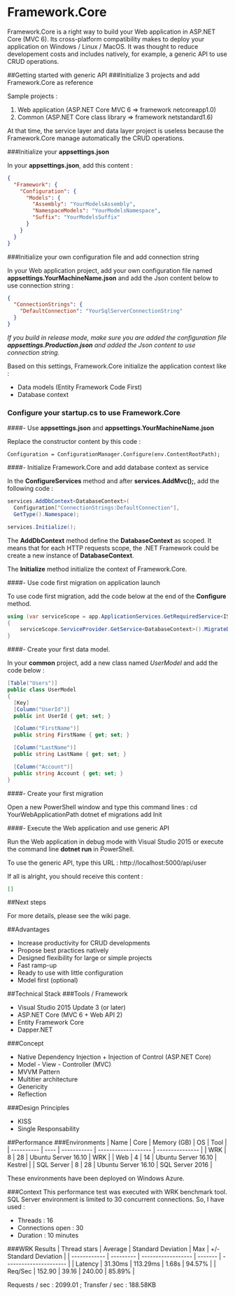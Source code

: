 # Framework.Core
Framework.Core is a right way to build your Web application in ASP.NET Core (MVC 6).
Its cross-platform compatibility makes to deploy your application on Windows / Linux / MacOS.
It was thought to reduce developement costs and includes natively, for example, a generic API to use CRUD operations.

##Getting started with generic API
###Initialize 3 projects and add Framework.Core as reference

Sample projects :

1. Web application (ASP.NET Core MVC 6 => framework netcoreapp1.0)
2. Common (ASP.NET Core class library => framework netstandard1.6)

At that time, the service layer and data layer project is useless because the Framework.Core manage automatically the CRUD operations.

###Initialize your **appsettings.json**

In your **appsettings.json**, add this content :

```json
{
  "Framework": {
    "Configuration": {
      "Models": {
        "Assembly": "YourModelsAssembly",
        "NamespaceModels": "YourModelsNamespace",
        "Suffix": "YourModelsSuffix"
      }
    }
  }
}
```

###Initialize your own configuration file and add connection string

In your Web application project, add your own configuration file named **appsettings.YourMachineName.json** and add the Json content below to use connection string :

```json
{
  "ConnectionStrings": {
    "DefaultConnection": "YourSqlServerConnectionString"
  }
}
```

_If you build in release mode, make sure you are added the configuration file **appsettings.Production.json** and added the Json content to use connection string._

Based on this settings, Framework.Core initialize the application context like :

- Data models (Entity Framework Code First)
- Database context

### Configure your **startup.cs** to use Framework.Core
####- Use **appsettings.json** and **appsettings.YourMachineName.json**

Replace the constructor content by this code :

    Configuration = ConfigurationManager.Configure(env.ContentRootPath);

####- Initialize Framework.Core and add database context as service

In the **ConfigureServices** method and after **services.AddMvc();**, add the following code :

```cs
services.AddDbContext<DatabaseContext>(
  Configuration["ConnectionStrings:DefaultConnection"],
  GetType().Namespace);

services.Initialize();
```

The **AddDbContext** method define the **DatabaseContext** as scoped. It means that for each HTTP requests scope, the .NET Framework could be create a new instance of **DatabaseContext**.

The **Initialize** method initialize the context of Framework.Core.

####- Use code first migration on application launch

To use code first migration, add the code below at the end of the **Configure** method.

```cs
using (var serviceScope = app.ApplicationServices.GetRequiredService<IServiceScopeFactory>().CreateScope())
{
    serviceScope.ServiceProvider.GetService<DatabaseContext>().MigrateDatabase();
}
```

####- Create your first data model.

In your **common** project, add a new class named *UserModel* and add the code below :

```cs
[Table("Users")]
public class UserModel
{
  [Key]
  [Column("UserId")]
  public int UserId { get; set; }

  [Column("FirstName")]
  public string FirstName { get; set; }

  [Column("LastName")]
  public string LastName { get; set; }

  [Column("Account")]
  public string Account { get; set; }
}
```

####- Create your first migration

Open a new PowerShell window and type this command lines :
    cd YourWebApplicationPath
    dotnet ef migrations add Init

####- Execute the Web application and use generic API

Run the Web application in debug mode with Visual Studio 2015 or execute the command line **dotnet run** in PowerShell.

To use the generic API, type this URL :
    http://localhost:5000/api/user

If all is alright, you should receive this content :

```json
[]
```

##Next steps

For more details, please see the wiki page.

##Advantages

- Increase productivity for CRUD developments
- Propose best practices natively
- Designed flexibility for large or simple projects
- Fast ramp-up
- Ready to use with little configuration
- Model first (optional)

##Technical Stack
###Tools / Framework

- Visual Studio 2015 Update 3 (or later)
- ASP.NET Core (MVC 6 + Web API 2)
- Entity Framework Core
- Dapper.NET

###Concept

- Native Dependency Injection + Injection of Control (ASP.NET Core)
- Model - View - Controller (MVC)
- MVVM Pattern
- Multitier architecture
- Genericity
- Reflection

###Design Principles

- KISS
- Single Responsability

##Performance
###Environments
| Name       | Core | Memory (GB) | OS                  | Tool            |
| ---------- | ---- | ----------- | ------------------- | --------------- |
| WRK        |    8 |          28 | Ubuntu Server 16.10 | WRK             |
| Web        |    4 |          14 | Ubuntu Server 16.10 | Kestrel         |
| SQL Server |    8 |          28 | Ubuntu Server 16.10 | SQL Server 2016 |

These environments have been deployed on Windows Azure.

###Context
This performance test was executed with WRK benchmark tool.
SQL Server environment is limited to 30 concurrent connections. So, I have used :

- Threads : 16
- Connections open : 30
- Duration : 10 minutes

###WRK Results
| Thread stars | Average   | Standard Deviation | Max     | +/- Standard Deviation |
| ------------ | --------- | ------------------ | ------- | ---------------------- |
| Latency      |   31.30ms |           113.29ms |   1.68s | 94.57%                 |
| Req/Sec      |  152.90   |            39.16   | 240.00  | 85.89%                 |

Requests / sec : 2099.01 ; Transfer / sec : 188.58KB
